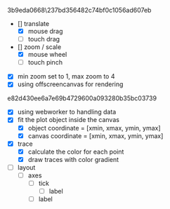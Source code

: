 3b9eda0668\237bd356482c74bf0c1056ad607eb

- [\] translate
  - [x] mouse drag
  - [ ] touch drag
- [\] zoom / scale
  - [x] mouse wheel
  - [ ] touch pinch
- [x] min zoom set to 1, max zoom to 4
- [x] using offscreencanvas for rendering

e82d430ee6a7e69b4729600a093280b35bc03739

- [x] using webworker to handling data
- [x] fit the plot object inside the canvas
  - [x] object coordinate = [xmin, xmax, ymin, ymax]
  - [x] canvas coordinate = [xmin, xmax, ymin, ymax]
- [x] trace
  - [x] calculate the color for each point
  - [x] draw traces with color gradient
- [ ] layout
  - [ ] axes
    - [ ] tick
      - [ ] label
    - [ ] label
